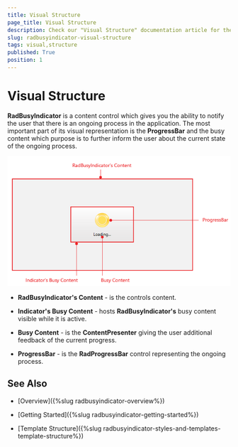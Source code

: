 ```yaml
---
title: Visual Structure
page_title: Visual Structure
description: Check our "Visual Structure" documentation article for the RadBusyIndicator WPF control.
slug: radbusyindicator-visual-structure
tags: visual,structure
published: True
position: 1
---
```


# Visual Structure

__RadBusyIndicator__ is a content control which gives you the ability to notify the user that there is an ongoing process in the application. The most important part of its visual representation is the __ProgressBar__ and the busy content which purpose is to further inform the user about the current state of the ongoing process.

![](images/radbusyindicator_visual_structure_010.png)

* __RadBusyIndicator's  Content__ - is the controls content.

* __Indicator's Busy Content__ - hosts __RadBusyIndicator's__  busy content visible while it is active.

* __Busy Content__ - is the __ContentPresenter__ giving the user additional feedback of the current progress.

* __ProgressBar__ - is the __RadProgressBar__ control representing the ongoing process.  

## See Also

 * [Overview]({%slug radbusyindicator-overview%})

 * [Getting Started]({%slug radbusyindicator-getting-started%})

 * [Template Structure]({%slug radbusyindicator-styles-and-templates-template-structure%})
